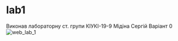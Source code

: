 # lab1
Виконав лабораторну ст. групи КІУКІ-19-9 Мідіна Сергій 
Варіант 0
![web_lab_1](https://user-images.githubusercontent.com/128830179/227716053-312a2239-79b7-481c-87e0-a6a1e0fc3798.png)
